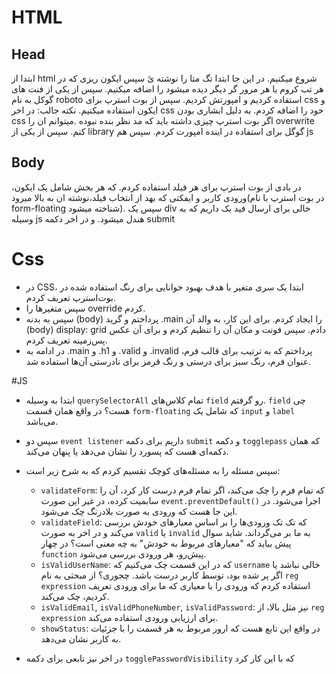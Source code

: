# HTML

## Head

ابتدا از html شروع میکنیم. در این جا ابتدا تگ متا را نوشته ئ سپس ایکون ریزی که در هر تب کروم یا هر مرور گر دیگر دیده میشود را اضافه میکنیم. سپس از یکی از فنت های گوکل به نام roboto استفاده کردیم و امپورتش کردیم. سپس از بوت استرپ برای css و ایکون استفاده میکنیم. نکته جالب: در اخر css خود را اضافه کردم. به دلیل ابشاری بودن css اگر بوت استرپ چیزی داشته باید که مد نظر بنده نبوده .میتوانم ان را overwrite کنم. سپس از یکی از library گوگل برای استفاده در اینده امپورت کردم. سپس هم js

## Body

در بادی از بوت استرپ برای هر فیلد استفاده کردم. که هر بخش شامل یک ایکون، ورودی کاربر و ایفکتی که بهد از انتخاب فیلد،نوشته ان به بالا میرود(در بوت استرپ با نام form-floating شناخته میشود). سپس یک div خالی برای ارسال فید بک داریم که به وسیله js هندل میشود. و در اخر دکمه submit

# Css

- در CSS، ابتدا یک سری متغیر با هدف بهبود خوانایی برای رنگ استفاده شده در بوت‌استرپ تعریف کردم.
- سپس متغیرها را override کردم.
- سپس به بدنه (body) پرداختم و گرید .main را ایجاد کردم. برای این کار، به والد آن (body) display: grid دادم. سپس فونت و مکان آن را تنظیم کردم و برای آن عکس پس‌زمینه تعریف کردم.
- در ادامه به .main و .h1 و .valid و .invalid پرداختم که به ترتیب برای قالب فرم، عنوان فرم، رنگ سبز برای درستی و رنگ قرمز برای نادرستی آن‌ها استفاده شد.

#JS

- ابتدا به وسیله `querySelectorAll` تمام کلاس‌های `field` رو گرفتم. `field` چی هست؟ در واقع همان قسمت `form-floating` که شامل یک `input` و `label` می‌باشد.
- سپس دو `event listener` داریم برای دکمه `submit` و دکمه `togglepass` که همان دکمه‌ای هست که پسورد را نشان می‌دهد یا پنهان می‌کند.
- سپس مسئله را به مسئله‌های کوچک تقسیم کردم که به شرح زیر است:

  - `validateForm`: که تمام فرم را چک می‌کند، اگر تمام فرم درست کار کرد، آن را سابمیت کرده، در غیر این صورت `event.preventDefault()` اجرا می‌شود. در این جا هست که ورودی به صورت بلادرنگ چک می‌شود.
  - `validateField`: که تک تک ورودی‌ها را بر اساس معیارهای خودش بررسی می‌کند و در اخر به صورت `valid` یا `invalid` به ما بر می‌گرداند. شاید سوال پیش بیاید که "معیارهای مربوط به خودش" به چه معنی است؟ در چهار `function` پیش‌رو، هر ورودی بررسی می‌شود.
  - `isValidUserName`: که در این قسمت چک می‌کنیم که `username` خالی نباشد یا اگر پر شده بود، توسط کاربر درست باشد. چجوری؟ از مبحثی به نام `reg expression` استفاده کردم که ورودی را با معیاری که ما برای ورودی تعریف کردیم، چک می‌کند.
  - `isValidEmail`, `isValidPhoneNumber`, `isValidPassword`: نیز مثل بالا، از `reg expression` برای ارزیابی ورودی استفاده می‌کند.
  - `showStatus`: در واقع این تابع هست که ارور مربوط به هر قسمت را با جزئیات به کاربر نشان می‌دهد.

- در اخر نیز تابعی برای دکمه `togglePasswordVisibility` که با این کار کرد

